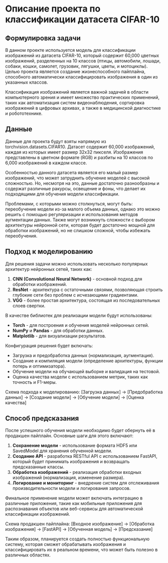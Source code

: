 # Описание проекта по классификации датасета CIFAR-10

## Формулировка задачи

В данном проекте используется модель для классификации изображений из датасета
CIFAR-10, который содержит 60,000 цветных изображений, разделенных на 10 классов
(птицы, автомобили, лошади, собаки, кошки, самолет, грузовик, лягушки, цветы, и
мотоциклы). Целью проекта является создание жизнеспособного пайплайна,
способного автоматически классифицировать изображения в один из указанных
классов.

Классификация изображений является важной задачей в области компьютерного зрения
и имеет множество практических применений, таких как автоматизация систем
видеонаблюдения, сортировка изображений в цифровых архивах, а также в
медицинской диагностике и робототехнике.

## Данные

Данные для проекта будут взяты напрямую из torchvision.datasets.CIFAR10. Датасет
содержит 60,000 изображений, каждая из которых имеет размер 32x32 пикселя.
Изображения представлены в цветном формате (RGB) и разбиты на 10 классов по
6,000 изображений в каждом классе.

Особенностью данного датасета является его малый размер изображений, что может
затруднить обучение моделей с высокой сложностью. Но, несмотря на это, данные
достаточно разнообразны и содержат различные ракурсы, освещение и фоны, что
делает их подходящими для обучения модели классификации.

Проблемами, с которыми можно столкнуться, могут быть: переобучение модели из-за
малого объема данных, однако это можно решить с помощью регуляризации и
использования методов аугментации данных. Также могут возникнуть сложности с
выбором архитектуры нейронной сети, которая будет достаточно мощной для
обработки изображений, но не слишком сложной, чтобы избежать переобучения.

## Подход к моделированию

Для решения задачи можно использовать несколько популярных архитектур нейронных
сетей, таких как:

1. **CNN (Convolutional Neural Network)** - основной подход для обработки
   изображений.
2. **ResNet** - архитектура с остаточными связями, позволяющая строить глубокие
   сети без проблем с исчезающими градиентами.
3. **VGG** - более простая архитектура, состоящая из последовательных слоев
   свертки.

В качестве библиотек для реализации модели будут использованы:

- **Torch** - для построения и обучения моделей нейронных сетей.
- **NumPy** и **Pandas** - для обработки данных.
- **Matplotlib** - для визуализации результатов.

Конфигурация решения будет включать:

- Загрузка и предобработка данных (нормализация, аугментация).
- Создание и компиляция модели (определение архитектуры, функции потерь и
  оптимизатора).
- Обучение модели на обучающей выборке и валидация на тестовой.
- Оценка качества модели с использованием метрик, таких как точность и F1-меры.

Схема подхода к моделированию: [Загрузка данных] -> [Предобработка данных] ->
[Создание модели] -> [Обучение модели] -> [Оценка качества]

## Способ предсказания

После успешного обучения модели необходимо будет обернуть её в продакшен
пайплайн. Основные шаги для этого включают:

1. **Сохранение модели** - использование формата HDF5 или SavedModel для
   хранения обученной модели.
2. **Создание API** - разработка RESTful API с использованием FastAPI, который
   будет принимать изображения и возвращать предсказанные классы.
3. **Обработка изображений** - реализация обработки входных изображений
   (нормализация, изменение размера).
4. **Логирование и мониторинг** - внедрение систем для отслеживания
   производительности модели и логирования запросов.

Финальное применение модели может включать интеграцию в различные приложения,
такие как мобильные приложения для распознавания объектов или веб-сервисы для
автоматической классификации изображений.

Схема продакшен пайплайна: [Входное изображение] -> [Обработка изображения] ->
[FastAPI] -> [Обученная модель] -> [Предсказание]

Таким образом, планируется создать полностью функциональную систему, которая
сможет обрабатывать изображения и классифицировать их в реальном времени, что
может быть полезно в различных областях.
